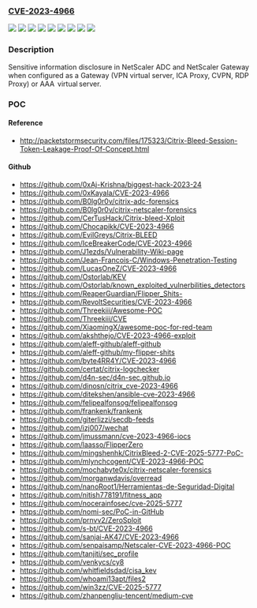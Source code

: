### [CVE-2023-4966](https://cve.mitre.org/cgi-bin/cvename.cgi?name=CVE-2023-4966)
![](https://img.shields.io/static/v1?label=Product&message=NetScaler%20ADC&color=blue)
![](https://img.shields.io/static/v1?label=Product&message=NetScaler%20Gateway&color=blue)
![](https://img.shields.io/static/v1?label=Version&message=12.1-FIPS%20&color=brightgreen)
![](https://img.shields.io/static/v1?label=Version&message=12.1-NDcPP%20&color=brightgreen)
![](https://img.shields.io/static/v1?label=Version&message=13.0%20&color=brightgreen)
![](https://img.shields.io/static/v1?label=Version&message=13.1%20&color=brightgreen)
![](https://img.shields.io/static/v1?label=Version&message=13.1-FIPS%20&color=brightgreen)
![](https://img.shields.io/static/v1?label=Version&message=14.1%20&color=brightgreen)
![](https://img.shields.io/static/v1?label=Vulnerability&message=CWE-119%20Improper%20Restriction%20of%20Operations%20within%20the%20Bounds%20of%20a%20Memory%20Buffer&color=brightgreen)

### Description

Sensitive information disclosure in NetScaler ADC and NetScaler Gateway when configured as a Gateway (VPN virtual server, ICA Proxy, CVPN, RDP Proxy) or AAA  virtual server.

### POC

#### Reference
- http://packetstormsecurity.com/files/175323/Citrix-Bleed-Session-Token-Leakage-Proof-Of-Concept.html

#### Github
- https://github.com/0xAj-Krishna/biggest-hack-2023-24
- https://github.com/0xKayala/CVE-2023-4966
- https://github.com/B0lg0r0v/citrix-adc-forensics
- https://github.com/B0lg0r0v/citrix-netscaler-forensics
- https://github.com/CerTusHack/Citrix-bleed-Xploit
- https://github.com/Chocapikk/CVE-2023-4966
- https://github.com/EvilGreys/Citrix-BLEED
- https://github.com/IceBreakerCode/CVE-2023-4966
- https://github.com/J1ezds/Vulnerability-Wiki-page
- https://github.com/Jean-Francois-C/Windows-Penetration-Testing
- https://github.com/LucasOneZ/CVE-2023-4966
- https://github.com/Ostorlab/KEV
- https://github.com/Ostorlab/known_exploited_vulnerbilities_detectors
- https://github.com/ReaperGuardian/Flipper_Shits-
- https://github.com/RevoltSecurities/CVE-2023-4966
- https://github.com/Threekiii/Awesome-POC
- https://github.com/Threekiii/CVE
- https://github.com/XiaomingX/awesome-poc-for-red-team
- https://github.com/akshthejo/CVE-2023-4966-exploit
- https://github.com/aleff-github/aleff-github
- https://github.com/aleff-github/my-flipper-shits
- https://github.com/byte4RR4Y/CVE-2023-4966
- https://github.com/certat/citrix-logchecker
- https://github.com/d4n-sec/d4n-sec.github.io
- https://github.com/dinosn/citrix_cve-2023-4966
- https://github.com/ditekshen/ansible-cve-2023-4966
- https://github.com/felipealfonsog/felipealfonsog
- https://github.com/frankenk/frankenk
- https://github.com/giterlizzi/secdb-feeds
- https://github.com/izj007/wechat
- https://github.com/jmussmann/cve-2023-4966-iocs
- https://github.com/laasso/FlipperZero
- https://github.com/mingshenhk/CitrixBleed-2-CVE-2025-5777-PoC-
- https://github.com/mlynchcogent/CVE-2023-4966-POC
- https://github.com/mochabyte0x/citrix-netscaler-forensics
- https://github.com/morganwdavis/overread
- https://github.com/nanoRoot1/Herramientas-de-Seguridad-Digital
- https://github.com/nitish778191/fitness_app
- https://github.com/nocerainfosec/cve-2025-5777
- https://github.com/nomi-sec/PoC-in-GitHub
- https://github.com/prnvv2/ZeroSploit
- https://github.com/s-bt/CVE-2023-4966
- https://github.com/sanjai-AK47/CVE-2023-4966
- https://github.com/senpaisamp/Netscaler-CVE-2023-4966-POC
- https://github.com/tanjiti/sec_profile
- https://github.com/venkycs/cy8
- https://github.com/whitfieldsdad/cisa_kev
- https://github.com/whoami13apt/files2
- https://github.com/win3zz/CVE-2025-5777
- https://github.com/zhanpengliu-tencent/medium-cve


